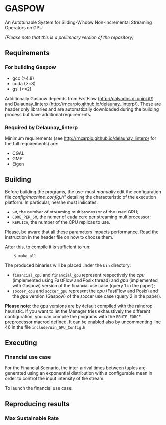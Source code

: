 # GASPOW
An Autotunable System for Sliding-Window Non-Incremental Streaming Operators on GPU

*(Please note that this is a prelimnary version of the repository)*
## Requirements



### For building Gaspow

* gcc (>4.8)
* cuda (>=8)
* gsl (>=2)

Additionally Gaspow depends from FastFlow (http://calvados.di.unipi.it/)  and Dalaunay_linterp (http://rncarpio.github.io/delaunay_linterp/). These are header only libraries and are automatically downloaded during the building process but have additional requirements.

### Required by Delaunay_linterp
Minimum requirements (see http://rncarpio.github.io/delaunay_linterp/ for the full requirements) are:

* CGAL
* GMP
* Eigen


## Building

Before building the programs, the user must *manually* edit the configuration file  *config/machine_config.h"* detailing the characteristic of the execution platform.
In particular, he/she must indicates:

* `SM`, the  number of streaming multiprocessor of the used GPU;
*  `CORE_PER_SM`, the numer of cuda core per streaming multiprocessor;
*  `REPLICA`, the number of the CPU replicas to use.

Please, be aware that all these parameters impacts performance. Read the instruction in the header file on how to choose them.


After this, to compile it is sufficient to run:

```
    $ make all
```

The produced binaries will be placed under the `bin` directory:

* `financial_cpu` and `financial_gpu` represent respectively the *cpu* (implemented using FastFlow and Posix thread) and *gpu* (implemented with Gaspow) version of the financial use case (query 1 in the paper);
* `soccer_cpu` and `soccer_gpu` represent the *cpu* (FastFlow and Posix) and the *gpu* version (Gaspow) of the soccer use case (query 2 in the paper).


**Please note**: the gpu versions are by default compiled with the raindrop heuristic. If you want to let the Manager tries exhaustively the different configuration, you can compile the programs with the `BRUTE_FORCE` preprocessor macrod defined. It can be enabled also by uncommenting 
line 46 in the file `include/Win_GPU_Config.h`
## Executing

### Financial use case

For the Financial Scenario, the inter-arrival times between tuples are generated using
an exponential distribution with a configurable mean in order to control the input intensity of the stream.

To launch the financial use case:





## Reproducing results

### Max Sustainable Rate 



